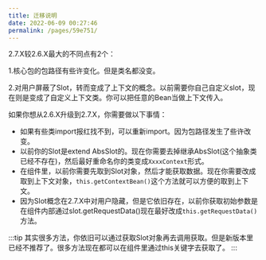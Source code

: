 ```yaml
---
title: 迁移说明
date: 2022-06-09 00:27:46
permalink: /pages/59e751/
---
```


2.7.X较2.6.X最大的不同点有2个：

1.核心包的包路径有些许变化。但是类名都没变。

2.对用户屏蔽了Slot，转而变成了上下文的概念。以前需要你自己自定义slot，现在则是变成了自定义上下文类。你可以把任意的Bean当做上下文传入。

如果你想从2.6.X升级到2.7.X，你需要做以下事情：

* 如果有些类import报红找不到，可以重新import。因为包路径发生了些许改变。
* 以前你的Slot是extend AbsSlot的。现在你需要去掉继承AbsSlot(这个抽象类已经不存在)，然后最好重命名你的类变成`XxxxContext`形式。
* 在组件里，以前你需要先取到Slot对象，然后才能获取数据。现在你需要改成取到上下文对象，`this.getContextBean()`这个方法就可以方便的取到上下文。
* 因为Slot概念在2.7.X中对用户隐藏，但是它依旧存在，以前你获取初始参数是在组件内部通过slot.getRequestData()现在最好改成`this.getRequestData()`方法。

:::tip
其实很多方法，你依旧可以通过获取Slot对象再去调用获取。但是新版本里已经不推荐了。很多方法现在都可以在组件里通过this关键字去获取了。
:::


